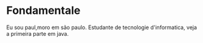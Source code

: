 # Fondamentale
Eu sou paul,moro em são paulo.
Estudante de tecnologie d'informatica, veja a primeira parte em java.
![]()

